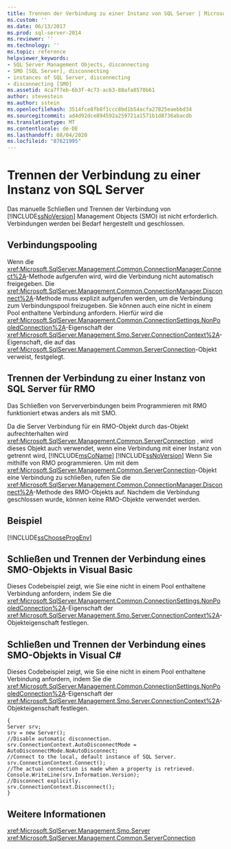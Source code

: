```yaml
---
title: Trennen der Verbindung zu einer Instanz von SQL Server | Microsoft-Dokumentation
ms.custom: ''
ms.date: 06/13/2017
ms.prod: sql-server-2014
ms.reviewer: ''
ms.technology: ''
ms.topic: reference
helpviewer_keywords:
- SQL Server Management Objects, disconnecting
- SMO [SQL Server], disconnecting
- instances of SQL Server, disconnecting
- disconnecting [SMO]
ms.assetid: 4ca7f7eb-6b3f-4c73-ac63-88afa8570b61
author: stevestein
ms.author: sstein
ms.openlocfilehash: 3514fce8fb8f1ccc8bd1b54acfa27825eaebbd34
ms.sourcegitcommit: ad4d92dce894592a259721a1571b1d8736abacdb
ms.translationtype: MT
ms.contentlocale: de-DE
ms.lasthandoff: 08/04/2020
ms.locfileid: "87621995"
---
```

# <a name="disconnecting-from-an-instance-of-sql-server"></a>Trennen der Verbindung zu einer Instanz von SQL Server
  Das manuelle Schließen und Trennen der Verbindung von [!INCLUDE[ssNoVersion](../../../includes/ssnoversion-md.md)] Management Objects (SMO) ist nicht erforderlich. Verbindungen werden bei Bedarf hergestellt und geschlossen.  
  
## <a name="connection-pooling"></a>Verbindungspooling  
 Wenn die <xref:Microsoft.SqlServer.Management.Common.ConnectionManager.Connect%2A>-Methode aufgerufen wird, wird die Verbindung nicht automatisch freigegeben. Die <xref:Microsoft.SqlServer.Management.Common.ConnectionManager.Disconnect%2A>-Methode muss explizit aufgerufen werden, um die Verbindung zum Verbindungspool freizugeben. Sie können auch eine nicht in einem Pool enthaltene Verbindung anfordern. Hierfür wird die <xref:Microsoft.SqlServer.Management.Common.ConnectionSettings.NonPooledConnection%2A>-Eigenschaft der <xref:Microsoft.SqlServer.Management.Smo.Server.ConnectionContext%2A>-Eigenschaft, die auf das <xref:Microsoft.SqlServer.Management.Common.ServerConnection>-Objekt verweist, festgelegt.  
  
## <a name="disconnecting-from-an-instance-of-sql-server-for-rmo"></a>Trennen der Verbindung zu einer Instanz von SQL&#160;Server für RMO  
 Das Schließen von Serververbindungen beim Programmieren mit RMO funktioniert etwas anders als mit SMO.  
  
 Da die Server Verbindung für ein RMO-Objekt durch das-Objekt aufrechterhalten wird <xref:Microsoft.SqlServer.Management.Common.ServerConnection> , wird dieses Objekt auch verwendet, wenn eine Verbindung mit einer Instanz von getrennt wird, [!INCLUDE[msCoName](../../../includes/msconame-md.md)] [!INCLUDE[ssNoVersion](../../../includes/ssnoversion-md.md)] Wenn Sie mithilfe von RMO programmieren. Um mit dem <xref:Microsoft.SqlServer.Management.Common.ServerConnection>-Objekt eine Verbindung zu schließen, rufen Sie die <xref:Microsoft.SqlServer.Management.Common.ConnectionManager.Disconnect%2A>-Methode des RMO-Objekts auf. Nachdem die Verbindung geschlossen wurde, können keine RMO-Objekte verwendet werden.  
  
## <a name="example"></a>Beispiel  
 [!INCLUDE[ssChooseProgEnv](../../../includes/sschooseprogenv-md.md)]  
  
## <a name="closing-and-disconnecting-an-smo-object-in-visual-basic"></a>Schließen und Trennen der Verbindung eines SMO-Objekts in Visual Basic  
 Dieses Codebeispiel zeigt, wie Sie eine nicht in einem Pool enthaltene Verbindung anfordern, indem Sie die <xref:Microsoft.SqlServer.Management.Common.ConnectionSettings.NonPooledConnection%2A>-Eigenschaft der <xref:Microsoft.SqlServer.Management.Smo.Server.ConnectionContext%2A>-Objekteigenschaft festlegen.  
  
<!-- TODO: review snippet reference  [!CODE [SMO How to#SMO_VB4](SMO How to#SMO_VB4)]  -->  
  
## <a name="closing-and-disconnecting-an-smo-object-in-visual-c"></a>Schließen und Trennen der Verbindung eines SMO-Objekts in Visual C#  
 Dieses Codebeispiel zeigt, wie Sie eine nicht in einem Pool enthaltene Verbindung anfordern, indem Sie die <xref:Microsoft.SqlServer.Management.Common.ConnectionSettings.NonPooledConnection%2A>-Eigenschaft der <xref:Microsoft.SqlServer.Management.Smo.Server.ConnectionContext%2A>-Objekteigenschaft festlegen.  
  
```  
{   
Server srv;   
srv = new Server();   
//Disable automatic disconnection.   
srv.ConnectionContext.AutoDisconnectMode = AutoDisconnectMode.NoAutoDisconnect;   
//Connect to the local, default instance of SQL Server.   
srv.ConnectionContext.Connect();   
//The actual connection is made when a property is retrieved.   
Console.WriteLine(srv.Information.Version);   
//Disconnect explicitly.   
srv.ConnectionContext.Disconnect();  
}  
```  
  
## <a name="see-also"></a>Weitere Informationen  
 <xref:Microsoft.SqlServer.Management.Smo.Server>   
 <xref:Microsoft.SqlServer.Management.Common.ServerConnection>  
  
  
